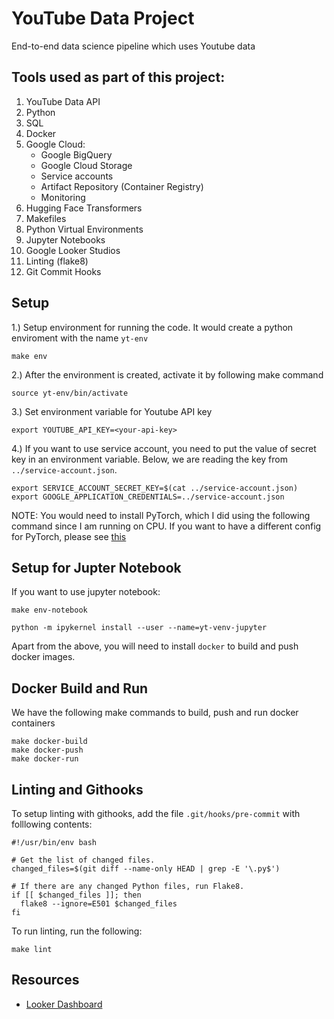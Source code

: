 # YouTube Data Project
End-to-end data science pipeline which uses Youtube data

## Tools used as part of this project:
1. YouTube Data API
2. Python
3. SQL
4. Docker
5. Google Cloud:
    - Google BigQuery
    - Google Cloud Storage
    - Service accounts
    - Artifact Repository (Container Registry)
    - Monitoring
6. Hugging Face Transformers
7. Makefiles
8. Python Virtual Environments
9. Jupyter Notebooks
10. Google Looker Studios
11. Linting (flake8)
12. Git Commit Hooks


## Setup

1.) Setup environment for running the code. It would create a python enviroment with the name `yt-env`
```
make env
```

2.) After the environment is created, activate it by following make command
```
source yt-env/bin/activate
```

3.) Set environment variable for Youtube API key
```
export YOUTUBE_API_KEY=<your-api-key>
```

4.) If you want to use service account, you need to put the value of secret key in an environment variable. Below, we are reading the key from `../service-account.json`.
```
export SERVICE_ACCOUNT_SECRET_KEY=$(cat ../service-account.json)
export GOOGLE_APPLICATION_CREDENTIALS=../service-account.json
```

NOTE: You would need to install PyTorch, which I did using the following command since I am running on CPU.
If you want to have a different config for PyTorch, please see [this](https://pytorch.org/get-started/locally/)


## Setup for Jupter Notebook
If you want to use jupyter notebook:
```
make env-notebook

python -m ipykernel install --user --name=yt-venv-jupyter
```

Apart from the above, you will need to install `docker` to build and push docker images.

## Docker Build and Run

We have the following make commands to build, push and run docker containers

```
make docker-build
make docker-push
make docker-run
```

## Linting and Githooks

To setup linting with githooks, add the file `.git/hooks/pre-commit` with folllowing contents:

```
#!/usr/bin/env bash

# Get the list of changed files.
changed_files=$(git diff --name-only HEAD | grep -E '\.py$')

# If there are any changed Python files, run Flake8.
if [[ $changed_files ]]; then
  flake8 --ignore=E501 $changed_files
fi
```

To run linting, run the following:

```
make lint
```

## Resources

- [Looker Dashboard](https://lookerstudio.google.com/u/0/reporting/c51cf45f-b415-48a9-8f48-0f95be95a616/page/tEnnC)




